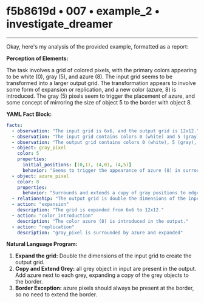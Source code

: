 # f5b8619d • 007 • example_2 • investigate_dreamer

---
Okay, here's my analysis of the provided example, formatted as a report:

**Perception of Elements:**

The task involves a grid of colored pixels, with the primary colors appearing to be white (0), gray (5), and azure (8). The input grid seems to be transformed into a larger output grid. The transformation appears to involve some form of expansion or replication, and a new color (azure, 8) is introduced. The gray (5) pixels seem to trigger the placement of azure, and some concept of mirroring the size of object 5 to the border with object 8.

**YAML Fact Block:**



```yaml
facts:
  - observation: "The input grid is 6x6, and the output grid is 12x12."
  - observation: "The input grid contains colors 0 (white) and 5 (gray)."
  - observation: "The output grid contains colors 0 (white), 5 (gray), and 8 (azure)."
  - object: gray_pixel
    color: 5
    properties:
      initial_positions: [(0,1), (4,0), (4,5)]
      behavior: "Seems to trigger the appearance of azure (8) in surrounding cells."
  - object: azure_pixel
    color: 8
    properties:
      behavior: "Surrounds and extends a copy of gray positions to edges of the grid, except where blocked by 0."
  - relationship: "The output grid is double the dimensions of the input grid."
  - action: "expansion"
    description: "The grid is expanded from 6x6 to 12x12."
  - action: "color_introduction"
    description: "The color azure (8) is introduced in the output."
  - action: "replication"
    description: "gray_pixel is surrounded by azure and expanded"

```



**Natural Language Program:**

1.  **Expand the grid:** Double the dimensions of the input grid to create the output grid.
2.  **Copy and Extend Grey:** all grey object in input are present in the output. Add azure next to each grey, expanding a copy of the grey objects to the border.
3. **Border Exception:** azure pixels should always be present at the border, so no need to extend the border.


